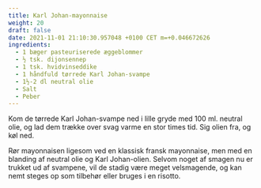 ```yaml
---
title: Karl Johan-mayonnaise
weight: 20
draft: false
date: 2021-11-01 21:10:30.957048 +0100 CET m=+0.046672626
ingredients:
  - 1 bæger pasteuriserede æggeblommer
  - ½ tsk. dijonsennep
  - 1 tsk. hvidvinseddike
  - 1 håndfuld tørrede Karl Johan-svampe
  - 1½-2 dl neutral olie
  - Salt
  - Peber
---
```




Kom de tørrede Karl Johan-svampe ned i lille gryde med 100 ml. neutral
olie, og lad dem trække over svag varme en stor times tid. Sig olien
fra, og køl ned.

Rør mayonnaisen ligesom ved en klassisk fransk mayonnaise, men med en
blanding af neutral olie og Karl Johan-olien. Selvom noget af smagen nu
er trukket ud af svampene, vil de stadig være meget velsmagende, og kan
nemt steges op som tilbehør eller bruges i en risotto.

